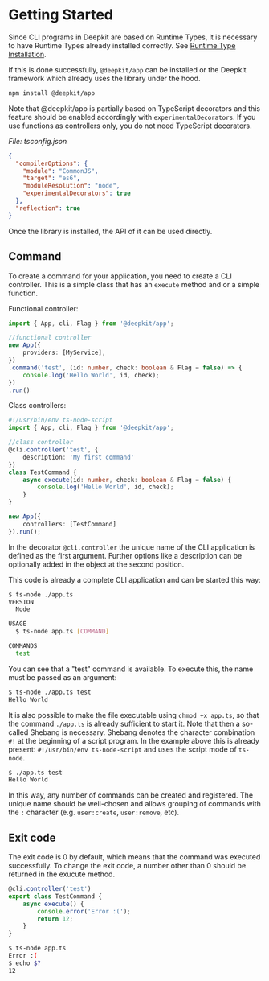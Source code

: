 # Getting Started

Since CLI programs in Deepkit are based on Runtime Types, it is necessary to have Runtime Types already installed correctly. See [Runtime Type Installation](../runtime-types/getting-started.md).

If this is done successfully, `@deepkit/app` can be installed or the Deepkit framework which already uses the library under the hood.

```sh
npm install @deepkit/app
```

Note that @deepkit/app is partially based on TypeScript decorators and this feature should be enabled accordingly with `experimentalDecorators`.
If you use functions as controllers only, you do not need TypeScript decorators.

_File: tsconfig.json_

```json
{
  "compilerOptions": {
    "module": "CommonJS",
    "target": "es6",
    "moduleResolution": "node",
    "experimentalDecorators": true
  },
  "reflection": true
}
```

Once the library is installed, the API of it can be used directly.

## Command

To create a command for your application, you need to create a CLI controller.
This is a simple class that has an `execute` method and or a simple function.

Functional controller:

```typescript
import { App, cli, Flag } from '@deepkit/app';

//functional controller
new App({
    providers: [MyService],
})
.command('test', (id: number, check: boolean & Flag = false) => {
    console.log('Hello World', id, check);
})
.run()
```


Class controllers:

```typescript
#!/usr/bin/env ts-node-script
import { App, cli, Flag } from '@deepkit/app';

//class controller
@cli.controller('test', {
    description: 'My first command'
})
class TestCommand {
    async execute(id: number, check: boolean & Flag = false) {
        console.log('Hello World', id, check);
    }
}

new App({
    controllers: [TestCommand]
}).run();
```

In the decorator `@cli.controller` the unique name of the CLI application is defined as the first argument. Further options like a description can be optionally added in the object at the second position.

This code is already a complete CLI application and can be started this way:

```sh
$ ts-node ./app.ts
VERSION
  Node

USAGE
  $ ts-node app.ts [COMMAND]

COMMANDS
  test
```

You can see that a "test" command is available. To execute this, the name must be passed as an argument:

```sh
$ ts-node ./app.ts test
Hello World
```

It is also possible to make the file executable using `chmod +x app.ts`, so that the command `./app.ts` is already sufficient to start it. Note that then a so-called Shebang is necessary. Shebang denotes the character combination `#!` at the beginning of a script program. In the example above this is already present: `#!/usr/bin/env ts-node-script` and uses the script mode of `ts-node`.

```sh
$ ./app.ts test
Hello World
```

In this way, any number of commands can be created and registered. The unique name should be well-chosen and allows grouping of commands with the `:` character (e.g. `user:create`, `user:remove`, etc).

## Exit code

The exit code is 0 by default, which means that the command was executed successfully. To change the exit code, a number other than 0 should be returned in the exucute method.

```typescript
@cli.controller('test')
export class TestCommand {
    async execute() {
        console.error('Error :(');
        return 12;
    }
}
```

```sh
$ ts-node app.ts
Error :(
$ echo $?
12
```
